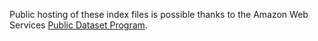 Public hosting of these index files is possible thanks to the Amazon Web Services [Public Dataset Program](https://aws.amazon.com/opendata/public-datasets/).
